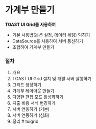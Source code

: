 # 가계부 만들기

**TOAST UI Grid를 사용하여**

* 기본 사용법(옵션 설정, 데이터 세팅) 익히기
* DataSource를 사용하여 서버 통신하기
* 조합하여 가계부 만들기

### 절차

1. 개요
2. TOAST UI Grid 설치 및 개발 서버 실행하기
3. 그리드 생성하기
4. 가계부 레이아웃 만들기
5. 다양한 편집 모드 활성화하기
6. 지출 비용 서식 변경하기
7. 서버 연동하기 (기본)
8. 서버 연동하기 (심화)
9. 정리
#   t u i g r i d  
 